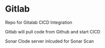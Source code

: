 # Gitlab
Repo for Gitalab CICD Integration

Gitlab will pull code from Github and start CICD

Sonar Clode server inlcuded for Sonar Scan 
